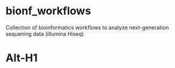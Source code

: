 bionf_workflows
===============

Collection of bioinformatics workflows to analyze next-generation sequening data (illumina Hiseq)


Alt-H1
======
